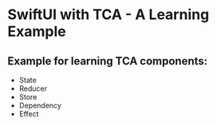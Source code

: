 # SwiftUI with TCA - A Learning Example

## Example for learning TCA components: 
- State
- Reducer
- Store
- Dependency
- Effect
